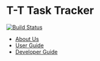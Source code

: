 # T-T Task Tracker

[![Build Status](https://travis-ci.org/CS2103AUG2016-T09-C3/main.svg?branch=master)](https://travis-ci.org/CS2103AUG2016-T09-C3/main)

* [About Us](https://github.com/CS2103AUG2016-T09-C3/main/blob/integration/docs/AboutUs.md)
* [User Guide](https://github.com/CS2103AUG2016-T09-C3/main/blob/integration/docs/UserGuide.md)
* [Developer Guide](https://github.com/CS2103AUG2016-T09-C3/main/blob/integration/docs/DeveloperGuide.md)
